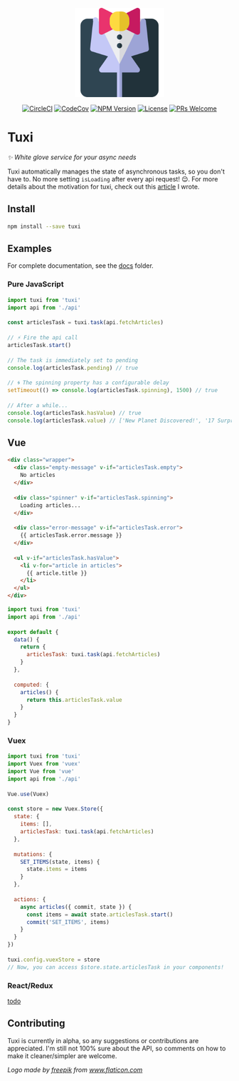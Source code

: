 <p align="center"><img src="https://raw.githubusercontent.com/superMDguy/tuxi/HEAD/tuxedo.svg?sanitize=true" height="200" /></p>

<p align="center">
  <a href="https://circleci.com/gh/superMDguy/tuxi/tree/master" target="_blank"><img src="https://circleci.com/gh/superMDguy/tuxi.svg?style=svg" alt="CircleCI"></a>
  <a href="https://codecov.io/github/superMDguy/tuxi?branch=master" target="_blank"><img src="https://img.shields.io/codecov/c/github/superMDguy/tuxi/master.svg?style=flat-square" alt="CodeCov"></a>
  <a href="https://www.npmjs.com/package/tuxi" target="_blank"><img src="https://img.shields.io/npm/v/tuxi.svg?style=flat-square" alt="NPM Version"></a>
  <a href="https://github.com/superMDguy/tuxi/blob/HEAD/LICENSE" target="_blank"><img src="https://img.shields.io/npm/l/all-contributors.svg?style=flat-square" alt="License"></a>
  <a href="http://makeapullrequest.com" target="_blank"><img src="https://img.shields.io/badge/PRs-welcome-brightgreen.svg?style=flat-square" alt="PRs Welcome"></a>
</p>

# Tuxi

_:sparkles: White glove service for your async needs_

Tuxi automatically manages the state of asynchronous tasks, so you don't have to. No more setting `isLoading` after every api request! :relieved:. For more details about the motivation for tuxi, check out this [article](https://hackernoon.com/a-solution-to-async-boilerplate-in-javascript-2fa717801c3b) I wrote.

## Install

```bash
npm install --save tuxi
```

## Examples

For complete documentation, see the [docs](docs/readme.md) folder.

### Pure JavaScript

```js
import tuxi from 'tuxi'
import api from './api'

const articlesTask = tuxi.task(api.fetchArticles)

// ⚡ Fire the api call
articlesTask.start()

// The task is immediately set to pending
console.log(articlesTask.pending) // true

// 🌀 The spinning property has a configurable delay
setTimeout(() => console.log(articlesTask.spinning), 1500) // true

// After a while...
console.log(articlesTask.hasValue) // true
console.log(articlesTask.value) // ['New Planet Discovered!', '17 Surprising Superfoods!', ...]
```

## Vue

```html
<div class="wrapper">
  <div class="empty-message" v-if="articlesTask.empty">
    No articles
  </div>

  <div class="spinner" v-if="articlesTask.spinning">
    Loading articles...
  </div>

  <div class="error-message" v-if="articlesTask.error">
    {{ articlesTask.error.message }}
  </div>

  <ul v-if="articlesTask.hasValue">
    <li v-for="article in articles">
      {{ article.title }}
    </li>
  </ul>
</div>
```

```js
import tuxi from 'tuxi'
import api from './api'

export default {
  data() {
    return {
      articlesTask: tuxi.task(api.fetchArticles)
    }
  },

  computed: {
    articles() {
      return this.articlesTask.value
    }
  }
}
```

### Vuex

```js
import tuxi from 'tuxi'
import Vuex from 'vuex'
import Vue from 'vue'
import api from './api'

Vue.use(Vuex)

const store = new Vuex.Store({
  state: {
    items: [],
    articlesTask: tuxi.task(api.fetchArticles)
  },

  mutations: {
    SET_ITEMS(state, items) {
      state.items = items
    }
  },

  actions: {
    async articles({ commit, state }) {
      const items = await state.articlesTask.start()
      commit('SET_ITEMS', items)
    }
  }
})

tuxi.config.vuexStore = store
// Now, you can access $store.state.articlesTask in your components!
```

### React/Redux

[todo](https://github.com/superMDguy/tuxi/issues/1)

## Contributing

Tuxi is currently in alpha, so any suggestions or contributions are appreciated. I'm still not 100% sure about the API, so comments on how to make it cleaner/simpler are welcome.

_Logo made by [freepik](https://www.flaticon.com/authors/freepik) from www.flaticon.com_
